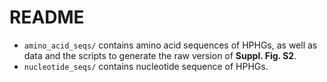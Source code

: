 # README
- <code>amino_acid_seqs/</code> contains amino acid sequences of HPHGs, as well as data and the scripts to generate the raw version of **Suppl. Fig. S2**.
- <code>nucleotide_seqs/</code> contains nucleotide sequence of HPHGs.
